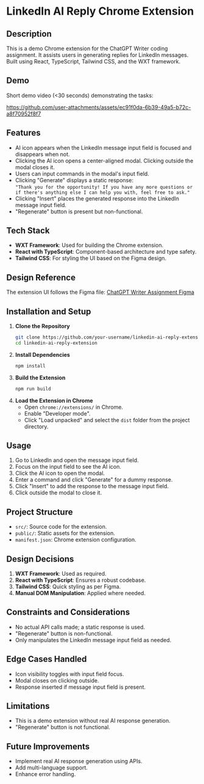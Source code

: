 # LinkedIn AI Reply Chrome Extension

## Description
This is a demo Chrome extension for the ChatGPT Writer coding assignment. It assists users in generating replies for LinkedIn messages. Built using React, TypeScript, Tailwind CSS, and the WXT framework.

## Demo
Short demo video (<30 seconds) demonstrating the tasks:

https://github.com/user-attachments/assets/ec91f0da-6b39-49a5-b72c-a8f70952f8f7

## Features
- AI icon appears when the LinkedIn message input field is focused and disappears when not.
- Clicking the AI icon opens a center-aligned modal. Clicking outside the modal closes it.
- Users can input commands in the modal's input field.
- Clicking "Generate" displays a static response:  
  `"Thank you for the opportunity! If you have any more questions or if there's anything else I can help you with, feel free to ask."`
- Clicking "Insert" places the generated response into the LinkedIn message input field.
- "Regenerate" button is present but non-functional.

## Tech Stack
- **WXT Framework**: Used for building the Chrome extension.
- **React with TypeScript**: Component-based architecture and type safety.
- **Tailwind CSS**: For styling the UI based on the Figma design.

## Design Reference
The extension UI follows the Figma file: [ChatGPT Writer Assignment Figma](https://www.figma.com/file/Ub2IeItSMfsgIGFJO98hKj/ChatGPT-Writer-Assignment)

## Installation and Setup
1. **Clone the Repository**
    ```bash
    git clone https://github.com/your-username/linkedin-ai-reply-extension.git
    cd linkedin-ai-reply-extension
    ```
2. **Install Dependencies**
    ```bash
    npm install
    ```
3. **Build the Extension**
    ```bash
    npm run build
    ```
4. **Load the Extension in Chrome**
    - Open `chrome://extensions/` in Chrome.
    - Enable "Developer mode".
    - Click "Load unpacked" and select the `dist` folder from the project directory.

## Usage
1. Go to LinkedIn and open the message input field.
2. Focus on the input field to see the AI icon.
3. Click the AI icon to open the modal.
4. Enter a command and click "Generate" for a dummy response.
5. Click "Insert" to add the response to the message input field.
6. Click outside the modal to close it.

## Project Structure
- `src/`: Source code for the extension.
- `public/`: Static assets for the extension.
- `manifest.json`: Chrome extension configuration.

## Design Decisions
1. **WXT Framework**: Used as required.
2. **React with TypeScript**: Ensures a robust codebase.
3. **Tailwind CSS**: Quick styling as per Figma.
4. **Manual DOM Manipulation**: Applied where needed.

## Constraints and Considerations
- No actual API calls made; a static response is used.
- "Regenerate" button is non-functional.
- Only manipulates the LinkedIn message input field as needed.

## Edge Cases Handled
- Icon visibility toggles with input field focus.
- Modal closes on clicking outside.
- Response inserted if message input field is present.

## Limitations
- This is a demo extension without real AI response generation.
- "Regenerate" button is not functional.

## Future Improvements
- Implement real AI response generation using APIs.
- Add multi-language support.
- Enhance error handling.

